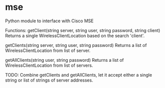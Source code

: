 # mse
Python module to interface with Cisco MSE

Functions:
getClient(string server, string user, string password, string client)
 Returns a single WirelessClientLocation based on the search 'client'.

getClients(string server, string user, string password)
 Returns a list of WirelessClientLocation from list of server.

getAllClients(string user, string password)
 Returns a list of WirelessClientLocation from list of servers.
 
 TODO:
  Combine getClients and getAllClients, let it accept either a single string or list of strings of server addresses.
